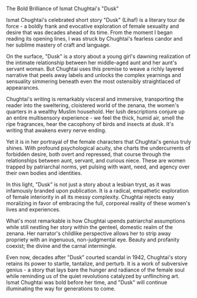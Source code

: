 

The Bold Brilliance of Ismat Chughtai's "Dusk"

Ismat Chughtai's celebrated short story "Dusk" (Lihaf) is a literary tour de force - a boldly frank and evocative exploration of female sexuality and desire that was decades ahead of its time. From the moment I began reading its opening lines, I was struck by Chughtai's fearless candor and her sublime mastery of craft and language.

On the surface, "Dusk" is a story about a young girl's dawning realization of the intimate relationship between her middle-aged aunt and her aunt's servant woman. But Chughtai uses this premise to weave a richly layered narrative that peels away labels and unlocks the complex yearnings and sensuality simmering beneath even the most ostensibly straightlaced of appearances.

Chughtai's writing is remarkably visceral and immersive, transporting the reader into the sweltering, cloistered world of the zenana, the women's quarters in a wealthy Muslim household. Her lush descriptions conjure up an entire multisensory experience - we feel the thick, humid air, smell the ripe fragrances, hear the cacophony of birds and insects at dusk. It's writing that awakens every nerve ending.

Yet it is in her portrayal of the female characters that Chughtai's genius truly shines. With profound psychological acuity, she charts the undercurrents of forbidden desire, both overt and repressed, that course through the relationships between aunt, servant, and curious niece. These are women trapped by patriarchal norms, yet pulsing with want, need, and agency over their own bodies and identities.

In this light, "Dusk" is not just a story about a lesbian tryst, as it was infamously branded upon publication. It is a radical, empathetic exploration of female interiority in all its messy complexity. Chughtai rejects easy moralizing in favor of embracing the full, corporeal reality of these women's lives and experiences.

What's most remarkable is how Chughtai upends patriarchal assumptions while still nestling her story within the genteel, domestic realm of the zenana. Her narrator's childlike perspective allows her to strip away propriety with an ingenuous, non-judgmental eye. Beauty and profanity coexist; the divine and the carnal intermingle.

Even now, decades after "Dusk" courted scandal in 1942, Chughtai's story retains its power to startle, tantalize, and perturb. It is a work of subversive genius - a story that lays bare the hunger and radiance of the female soul while reminding us of the quiet revolutions catalyzed by unflinching art. Ismat Chughtai was bold before her time, and "Dusk" will continue illuminating the way for generations to come.
